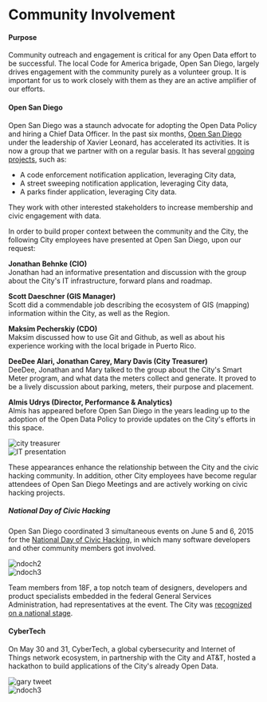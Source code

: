 # Community Involvement

#### Purpose
Community outreach and engagement is critical for any Open Data effort to be successful.  The local Code for America brigade, Open San Diego, largely drives engagement with the community purely as a volunteer group.  It is important for us to work closely with them as they are an active amplifier of our efforts. 

#### Open San Diego
Open San Diego was a staunch advocate for adopting the Open Data Policy and hiring a Chief Data Officer.  In the past six months, [Open San Diego](http://opensandiego.org/) under the leadership of Xavier Leonard, has accelerated its activities.  It is now a group that we partner with on a regular basis.  It has several [ongoing projects](https://github.com/opensandiego), such as:

* A code enforcement notification application, leveraging City data,
* A street sweeping notification application, leveraging City data,
* A parks finder application, leveraging City data.

They work with other interested stakeholders to increase membership and civic engagement with data.

In order to build proper context between the community and the City, the following City employees have presented at Open San Diego, upon our request:

<strong>Jonathan Behnke (CIO)</strong>   
Jonathan had an informative presentation and discussion with the group about the City's IT infrastructure, forward plans and roadmap.

<strong>Scott Daeschner (GIS Manager)</strong>   
Scott did a commendable job describing the ecosystem of GIS (mapping) information within the City, as well as the Region.

<strong>Maksim Pecherskiy (CDO)</strong>    
Maksim discussed how to use Git and Github, as well as about his experience working with the local brigade in Puerto Rico.

<strong>DeeDee Alari, Jonathan Carey, Mary Davis (City Treasurer)</strong>   
DeeDee, Jonathan and Mary talked to the group about the City's Smart Meter program, and what data the meters collect and generate. It proved to be a lively discussion about parking, meters, their purpose and placement.

<strong>Almis Udrys (Director, Performance & Analytics)</strong>   
Almis has appeared before Open San Diego in the years leading up to the adoption of the Open Data Policy to provide updates on the City's efforts in this space.

<div class="section group">
    <div class="col span_1_of_2">
        <img class="pdf-height-150" src="http://mrm-random.s3.amazonaws.com/dz/2015-05-19%2018.03.23.jpg" alt="city treasurer"/>
    </div>
    <div class="col span_1_of_2">
        <img class="pdf-height-150" src="http://mrm-random.s3.amazonaws.com/dz/highres_435356287.jpeg" alt="IT presentation"/>
    </div>
</div>

These appearances enhance the relationship between the City and the civic hacking community.  In addition, other City employees have become regular attendees of Open San Diego Meetings and are actively working on civic hacking projects.


##### National Day of Civic Hacking
Open San Diego coordinated 3 simultaneous events on June 5 and 6, 2015 for the [National Day of Civic Hacking](http://hackforchange.org/events/code-for-san-diego-national-day-event/), in which many software developers and other community members got involved.  

<div class="section group">
    <div class="col span_1_of_2">
        <img class="pdf-height-150" src="http://mrm-random.s3.amazonaws.com/dz/NVp6Byiw2AB7R59fSpmA1w5F6cSjYqxuNtHqxNsr1rQ.jpg" alt="ndoch2"/>
    </div>
    <div class="col span_1_of_2">
        <img class="pdf-height-150" src="http://mrm-random.s3.amazonaws.com/dz/CemANb4rDHMV_1PBT7KeJpdXK9PUMB9CxtK_HYXFyFw.jpg" alt="ndoch3"/>
    </div>
</div>


Team members from 18F, a top notch team of designers, developers and product specialists embedded in the federal General Services Administration, had representatives at the event.  The City was [recognized on a national stage](https://18f.gsa.gov/2015/06/11/18f-at-national-civic-hacking-day/).


#### CyberTech 
On May 30 and 31, CyberTech, a global cybersecurity and Internet of Things network ecosystem, in partnership with the City and AT&T, hosted a hackathon to build applications of the City's already Open Data. 
<div class="section group">
    <div class="col span_1_of_2">
        <img class="pdf-height-100" src="http://take.ms/2UTlb" alt="gary tweet"/>
    </div>
    <div class="col span_1_of_2">
        <img class="pdf-height-100" src="http://take.ms/t0m4n" alt="ndoch3"/>
    </div>
</div>

